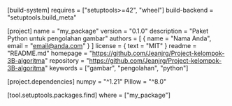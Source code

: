[build-system]
requires = ["setuptools>=42", "wheel"]
build-backend = "setuptools.build_meta"

[project]
name = "my_package"
version = "0.1.0"
description = "Paket Python untuk pengolahan gambar"
authors = [
    { name = "Nama Anda", email = "email@anda.com" }
]
license = { text = "MIT" }
readme = "README.md"
homepage = "https://github.com/Jeanjrg/Project-kelompok-3B-algoritma"
repository = "https://github.com/Jeanjrg/Project-kelompok-3B-algoritma"
keywords = ["gambar", "pengolahan", "python"]

[project.dependencies]
numpy = "^1.21"
Pillow = "^8.0"

[tool.setuptools.packages.find]
where = ["my_package"]

